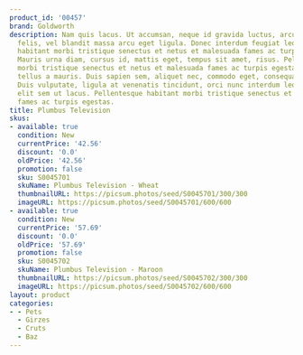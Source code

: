 ```yaml
---
product_id: '00457'
brand: Goldworth
description: Nam quis lacus. Ut accumsan, neque id gravida luctus, arcu pede sodales
  felis, vel blandit massa arcu eget ligula. Donec interdum feugiat leo. Pellentesque
  habitant morbi tristique senectus et netus et malesuada fames ac turpis egestas.
  Mauris urna diam, cursus id, mattis eget, tempus sit amet, risus. Pellentesque habitant
  morbi tristique senectus et netus et malesuada fames ac turpis egestas. In convallis
  tellus a mauris. Duis sapien sem, aliquet nec, commodo eget, consequat quis, neque.
  Duis vulputate, ligula at venenatis tincidunt, orci nunc interdum leo, ac egestas
  elit sem ut lacus. Pellentesque habitant morbi tristique senectus et netus et malesuada
  fames ac turpis egestas.
title: Plumbus Television
skus:
- available: true
  condition: New
  currentPrice: '42.56'
  discount: '0.0'
  oldPrice: '42.56'
  promotion: false
  sku: S0045701
  skuName: Plumbus Television - Wheat
  thumbnailURL: https://picsum.photos/seed/S0045701/300/300
  imageURL: https://picsum.photos/seed/S0045701/600/600
- available: true
  condition: New
  currentPrice: '57.69'
  discount: '0.0'
  oldPrice: '57.69'
  promotion: false
  sku: S0045702
  skuName: Plumbus Television - Maroon
  thumbnailURL: https://picsum.photos/seed/S0045702/300/300
  imageURL: https://picsum.photos/seed/S0045702/600/600
layout: product
categories:
- - Pets
  - Girzes
  - Cruts
  - Baz
---
```

